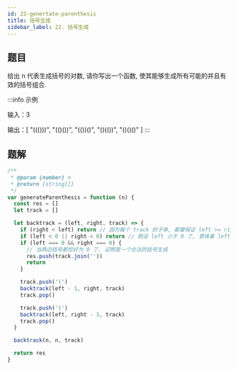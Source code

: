 ```yaml
---
id: 22-genertate-parenthesis
title: 括号生成
sidebar_label: 22. 括号生成
---
```


## 题目

给出 n 代表生成括号的对数, 请你写出一个函数, 使其能够生成所有可能的并且有效的括号组合.

:::info 示例

输入：3

输出：[
  "((()))",
  "(()())",
  "(())()",
  "()(())",
  "()()()"
]
:::

## 题解

```ts
/**
 * @param {number} n
 * @return {string[]}
 */
var generateParenthesis = function (n) {
  const res = []
  let track = []

  let backtrack = (left, right, track) => {
    if (right < left) return // 因为每个 track 的子串, 都要保证 left >= right, 即 [剩下的 left] < [剩下的 right], 一定不符合
    if (left < 0 || right < 0) return // 假设 left 小于 0 了, 意味着 left 的数量大于 n 了, 一定不符合
    if (left === 0 && right === 0) {
      // 当两边括号都恰好为 0 了, 证明是一个合法的括号生成
      res.push(track.join(''))
      return
    }

    track.push('(')
    backtrack(left - 1, right, track)
    track.pop()

    track.push(')')
    backtrack(left, right - 1, track)
    track.pop()
  }

  backtrack(n, n, track)

  return res
}
```
